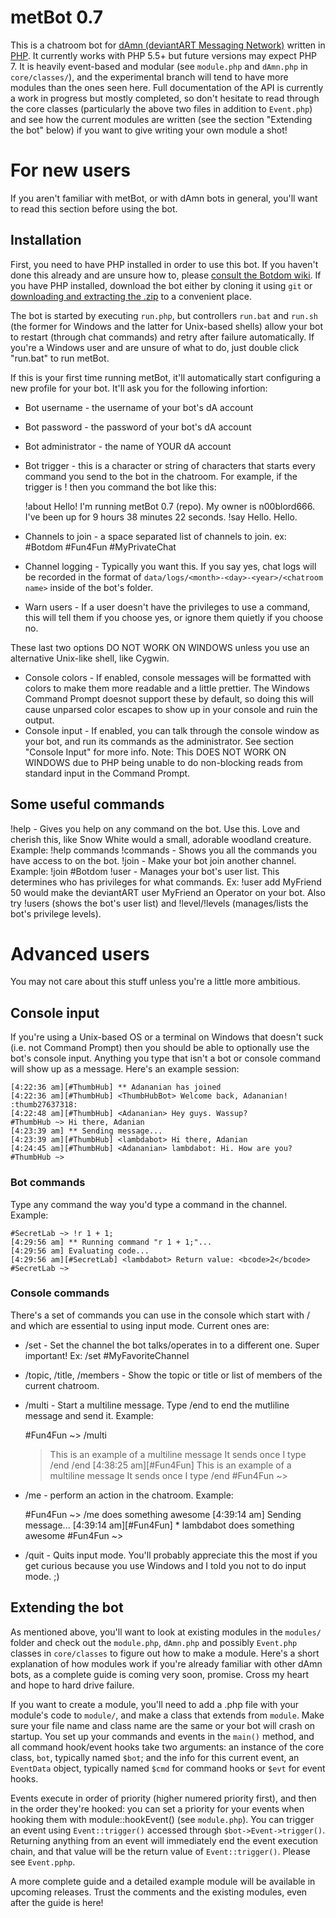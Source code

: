 # metBot 0.7
This is a chatroom bot for [dAmn (deviantART Messaging Network)](http://chat.deviantart.com/) written in [PHP](http://php.net). It currently works with PHP 5.5+ but future versions may expect PHP 7. It is heavily event-based and modular (see `module.php` and `dAmn.php` in `core/classes/`), and the experimental branch will tend to have more modules than the ones seen here. Full documentation of the API is currently a work in progress but mostly completed, so don't hesitate to read through the core classes (particularly the above two files in addition to `Event.php`) and see how the current modules are written (see the section "Extending the bot" below) if you want to give writing your own module a shot!

# For new users
If you aren't familiar with metBot, or with dAmn bots in general, you'll want to read this section before using the bot.

## Installation
First, you need to have PHP installed in order to use this bot. If you haven't done this already and are unsure how to, please [consult the Botdom wiki](http://botdom.com/wiki/Install_PHP). If you have PHP installed, download the bot either by cloning it using `git` or [downloading and extracting the .zip](https://github.com/joshtwo/arsenic/archive/master.zip) to a convenient place.

The bot is started by executing `run.php`, but controllers `run.bat` and `run.sh` (the former for Windows and the latter for Unix-based shells) allow your bot to restart (through chat commands) and retry after failure automatically. If you're a Windows user and are unsure of what to do, just double click "run.bat" to run metBot.

If this is your first time running metBot, it'll automatically start configuring a new profile for your bot. It'll ask you for the following infortion:
* Bot username - the username of your bot's dA account
* Bot password - the password of your bot's dA account
* Bot administrator - the name of YOUR dA account
* Bot trigger - this is a character or string of characters that starts every command you send to the bot in the chatroom. For example, if the trigger is ! then you command the bot like this:

    <n00blord666> !about
    <myKoolChatBot> Hello! I'm running metBot 0.7 (repo). My owner is n00blord666. I've been up for 9 hours 38 minutes 22 seconds.
    <n00blord666> !say Hello.
    <myKoolChatBot> Hello.

* Channels to join - a space separated list of channels to join. ex: #Botdom #Fun4Fun #MyPrivateChat
* Channel logging - Typically you want this. If you say yes, chat logs will be recorded in the format of `data/logs/<month>-<day>-<year>/<chatroom name>` inside of the bot's folder.
* Warn users - If a user doesn't have the privileges to use a command, this will tell them if you choose yes, or ignore them quietly if you choose no.

These last two options DO NOT WORK ON WINDOWS unless you use an alternative Unix-like shell, like Cygwin.
* Console colors - If enabled, console messages will be formatted with colors to make them more readable and a little prettier. The Windows Command Prompt doesnot support these by default, so doing this will cause unparsed color escapes to show up in your console and ruin the output.
* Console input - If enabled, you can talk through the console window as your bot, and run its commands as the administrator. See section "Console Input" for more info. Note: This DOES NOT WORK ON WINDOWS due to PHP being unable to do non-blocking reads from standard input in the Command Prompt.

## Some useful commands
!help <command name> - Gives you help on any command on the bot. Use this. Love and cherish this, like Snow White would a small, adorable woodland creature. Example: !help commands
!commands - Shows you all the commands you have access to on the bot.
!join <channel> - Make your bot join another channel. Example: !join #Botdom
!user - Manages your bot's user list. This determines who has privileges for what commands. Ex: !user add MyFriend 50 would make the deviantART user MyFriend an Operator on your bot. Also try !users (shows the bot's user list) and !level/!levels (manages/lists the bot's privilege levels).

# Advanced users
You may not care about this stuff unless you're a little more ambitious.

## Console input
If you're using a Unix-based OS or a terminal on Windows that doesn't suck (i.e. not Command Prompt) then you should be able to optionally use the bot's console input. Anything you type that isn't a bot or console command will show up as a message. Here's an example session:

    [4:22:36 am][#ThumbHub] ** Adananian has joined
    [4:22:36 am][#ThumbHub] <ThumbHubBot> Welcome back, Adananian! :thumb27637318:
    [4:22:48 am][#ThumbHub] <Adananian> Hey guys. Wassup?
    #ThumbHub ~> Hi there, Adanian
    [4:23:39 am] ** Sending message...
    [4:23:39 am][#ThumbHub] <lambdabot> Hi there, Adanian
    [4:24:45 am][#ThumbHub] <Adananian> lambdabot: Hi. How are you?
    #ThumbHub ~> 


### Bot commands
Type any command the way you'd type a command in the channel. Example:

    #SecretLab ~> !r 1 + 1;
    [4:29:56 am] ** Running command "r 1 + 1;"...
    [4:29:56 am] Evaluating code...
    [4:29:56 am][#SecretLab] <lambdabot> Return value: <bcode>2</bcode>
    #SecretLab ~>

### Console commands
There's a set of commands you can use in the console which start with / and which are essential to using input mode. Current ones are:
* /set <channel> - Set the channel the bot talks/operates in to a different one. Super important! Ex: /set #MyFavoriteChannel
* /topic, /title, /members - Show the topic or title or list of members of the current chatroom.
* /multi - Start a multiline message. Type /end to end the mutliline message and send it. Example:

    #Fun4Fun ~> /multi
    > This is an example
    > of a multiline message
    > It sends once I type /end
    > /end
    [4:38:25 am][#Fun4Fun] <lambdabot> This is an example
    of a multiline message
    It sends once I type /end
    #Fun4Fun ~> 

* /me <message> - perform an action in the chatroom. Example:

    #Fun4Fun ~> /me does something awesome
    [4:39:14 am] Sending message...
    [4:39:14 am][#Fun4Fun] * lambdabot does something awesome
    #Fun4Fun ~>

* /quit - Quits input mode. You'll probably appreciate this the most if you get curious because you use Windows and I told you not to do input mode. ;)

## Extending the bot
As mentioned above, you'll want to look at existing modules in the `modules/` folder and check out the `module.php`, `dAmn.php` and possibly `Event.php` classes in `core/classes` to figure out how to make a module. Here's a short explanation of how modules work if you're already familiar with other dAmn bots, as a complete guide is coming very soon, promise. Cross my heart and hope to hard drive failure.

If you want to create a module, you'll need to add a .php file with your module's code to `module/`, and make a class that extends from `module`. Make sure your file name and class name are the same or your bot will crash on startup. You set up your commands and events in the `main()` method, and all command hook/event hooks take two arguments: an instance of the core class, `bot`, typically named `$bot`; and the info for this current event, an `EventData` object, typically named `$cmd` for command hooks or `$evt` for event hooks.

Events execute in order of priority (higher numered priority first), and then in the order they're hooked: you can set a priority for your events when hooking them with module::hookEvent() (see `module.php`). You can trigger an event using `Event::trigger()` accessed through `$bot->Event->trigger()`. Returning anything from an event will immediately end the event execution chain, and that value will be the return value of `Event::trigger()`. Please see `Event.pphp`.

A more complete guide and a detailed example module will be available in upcoming releases. Trust the comments and the existing modules, even after the guide is here!
